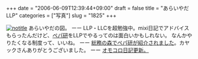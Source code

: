 +++
date = "2006-06-09T12:39:44+09:00"
draft = false
title = "あらいやだLLP"
categories = ["写真"]
slug = "1825"
+++

<a href="http://www.flickr.com/photos/h-b-k-r/162747606/" target="_blank"><img src="http://static.flickr.com/65/162747606_cafb1008ba.jpg" class="photoen" alt="notitle"  /></a>
あらいやだの図。
ーー
LLP・LLCを超勉強中。mixi日記でアドバイスもらったんだけど、<a href="http://paperboy.co.jp/pages/next.html" target="_blank">ペパ研</a>をLLPでやるってのは面白いかもしれない。
なんかやりたくなる制度って、いいね。
ーー
<a href="http://www.soumunomori.com/discovery/paperboy/" target="_blank">総務の森でペパ研が紹介されました</a>。カヤックさんありがとうございました。
ーー
<a href="http://diary.omocoro.jp/?eid=5513" target="_blank">オモコロ日記更新。</a>
